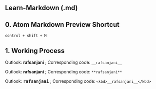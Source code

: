 ## Learn-Markdown (.md)

## 0. Atom Markdown Preview Shortcut
`control + shift + M`

## 1. Working Process
Outlook: __rafsanjani__ ; Corresponding code: `__rafsanjani__`

Outlook: **rafsanjani** ; Corresponding code: `**rafsanjani**`

Outlook: <kbd>__rafsanjani__</kbd> ; Corresponding code: `<kbd>__rafsanjani__</kbd>`



